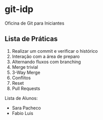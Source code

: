 # git-idp
Oficina de Git para Iniciantes

## Lista de Práticas

1. Realizar um commit e verificar o histórico
1. Interação com a área de preparo
1. Alternando fluxos com branching
1. Merge trivial
1. 3-Way Merge
1. Conflitos
1. Reset
1. Pull Requests

Lista de Alunos:
- Sara Pacheco 
- Fabio Luis 